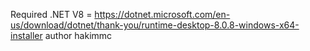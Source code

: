 Required .NET V8 = https://dotnet.microsoft.com/en-us/download/dotnet/thank-you/runtime-desktop-8.0.8-windows-x64-installer
author hakimmc
